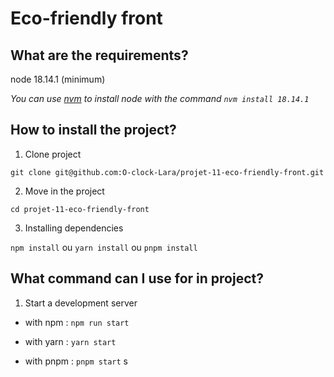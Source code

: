 # Eco-friendly front

## What are the requirements?

node 18.14.1 (minimum)

_You can use [nvm](https://github.com/nvm-sh/nvm) to install node with the command `nvm install 18.14.1`_

## How to install the project?

1. Clone project

`git clone git@github.com:O-clock-Lara/projet-11-eco-friendly-front.git`

2. Move in the project

`cd projet-11-eco-friendly-front`

3. Installing dependencies

`npm install` ou `yarn install` ou `pnpm install`

## What command can I use for in project?

1. Start a development server

- with npm :
  `npm run start`

- with yarn :
  `yarn start`

- with pnpm :
  `pnpm start`
  s
